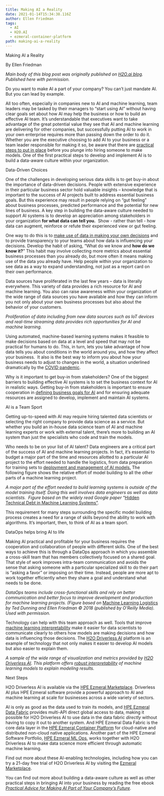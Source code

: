 ```yaml
---
title: Making AI a Reality 
date: 2021-01-14T15:34:38.116Z
author: Ellen Friedman
tags:
  - AI
  - H2O.AI
  - ezmeral-container-platform
path: making-ai-a-reality
---
```





Making AI a Reality 

By Ellen Friedman   



*Main body of this blog post was originally published on [H2O.ai blog](https://www.h2o.ai/blog/making-ai-a-reality/). Published here with permission.*



Do you want to make AI a part of your company? You can’t just mandate AI. But you can lead by example. 



All too often, especially in companies new to AI and machine learning, team leaders may be tasked by their managers to “start using AI” without having clear goals set about how AI may help the business or how to build an effective AI team. It’s understandable that executives want to take advantage of the great potential value they see that AI and machine learning are delivering for other companies, but successfully putting AI to work in your own enterprise requires more than passing down the order to do it. Whether you are the executive choosing to add AI to your business or a team leader responsible for making it so, be aware that there are [practical steps to put in place](https://www.h2o.ai/blog/in-a-world-wh) before you plunge into hiring someone to make models. One of the first practical steps to develop and implement AI is to build a data-aware culture within your organization. 

Data-Driven Choices

One of the challenges in developing serious data skills is to get buy-in about the importance of data-driven decisions. People with extensive experience in their particular business sector hold valuable insights – knowledge that is important to the success of AI projects built to address essential business goals. But this experience may result in people relying on “gut feeling” about business processes, predicted performance and the potential for new lines of business. A key step in building the data-aware culture needed to support AI systems is to develop an appreciation among stakeholders in your organization **for what data can tell you.**  Show - rather than tell - how data can augment, reinforce or refute their experienced view or gut feeling. 



One way to do this is to [make use of data in making your own decisions](https://www.h2o.ai/blog/the-benefits-of-budget-allocation-with-ai-driven-marketing-mix-models/) and to provide transparency to your teams about how data is influencing your decisions. Develop the habit of asking, “What do we know and **how do we know it?**” This habit may involve collecting more metrics about essential business processes than you already do, but more often it means making use of the data you already have. Help people within your organization to see data as a way to expand understanding, not just as a report card on their own performance. 



Data sources have proliferated in the last few years – data is literally everywhere. This variety of data provides a rich resource for AI and machine learning. You also can raise awareness within your organization of the wide range of data sources you have available and how they can inform you not only about your own business processes but also about the behavior of your customers. 







*Proliferation of data including from new data sources such as IoT devices and real-time streaming data provides rich opportunities for AI and machine learning.*



Using automated, machine-based learning systems makes it feasible to make decisions based on data at a level and speed that may not be practical for humans to do. This, in turn, lets you take advantage of how data tells you about conditions in the world around you, and how they affect your business.  It also is the best way to inform you about how your business needs to adjust to changes in the world, a situation underlined dramatically by the [COVID pandemic](https://www.h2o.ai/covid-19/). 



Why is it important to get buy-in from stakeholders? One of the biggest barriers to building effective AI systems is to set the business context for AI in realistic ways. Getting buy-in from stakeholders is important to ensure cooperation in [defining business goals for AI](https://www.h2o.ai/webinars/?commid=433866) and for ensuring adequate resources are assigned to develop, implement and maintain AI systems. 

AI is a Team Sport

Getting up-to-speed with AI may require hiring talented data scientists or selecting the right company to provide data science as a service. But whether you build an in-house data science team of AI and machine learning experts or work with external talent, there’s more to building an AI system than just the specialists who code and train the models.   



Who needs to be on your list of AI talent? Data engineers are a critical part of the success of AI and machine learning projects. In fact, it’s essential to budget a major part of the time and resources allotted to a particular AI project to the effort needed to handle the logistics, from data preparation for training sets to [deployment and management of AI models.](https://www.h2o.ai/blog/deploying-models-to-maximise-the-impact-of-machine-learning-part-1/) The following figure shows the relative effort of model building to all the other parts of a machine learning project.





*A major part of the effort needed to build learning systems is outside of the model training itself. Doing this well involves data engineers as well as data scientists.  Figure based on the widely read Google paper* “[Hidden Technical Debt in Machine Learning Systems”](https://papers.nips.cc/paper/5656-hidden-technical-debt-in-machine-learning-systems.pdf).



This requirement for many steps surrounding the specific model building process creates a need for a range of skills beyond the ability to work with algorithms. It’s important, then, to think of AI as a team sport. 



DataOps helps bring AI to life

Making AI practical and profitable for your business requires the cooperation and collaboration of people with different skills. One of the best ways to achieve this is through a DataOps approach in which you assemble a cross-skill team that has members collectively focused on a shared goal. That style of work improves intra-team communication and avoids the sense that asking someone with a particular specialized skill to do their part is “asking a favor” or imposing on their time. Instead, people are more apt to work together efficiently when they share a goal and understand what needs to be done. 





*DataOps teams include cross-functional skills and rely on better communication and better focus to improve development and production for machine learning projects. (Figure based on* [Machine Learning Logistics](https://www.oreilly.com/library/view/machine-learning-logistics/9781491997628/) *by Ted Dunning and Ellen Friedman © 2018 (published by O’Reilly Media). Used with permission.*



Technology can help with this team approach as well. Tools that improve [machine learning interpretability](https://www.h2o.ai/blog/interview-with-patrick-hall-machine-learning-h2o-ai-machine-learning-interpretability/) make it easier for data scientists to communicate clearly to others how models are making decisions and how data is influencing those decisions. The [H2O Driverless AI](https://www.hpe.com/us/en/software/marketplace/h2o.html) platform is an example of technology that not only makes it easier to develop AI models but also easier to explain them. 







*A sample of the wide range of visualization and metrics provided by [H2O Driverless AI](https://www.hpe.com/us/en/software/marketplace/h2o.html). This platform offers [robust interpretability](https://www.hpe.com/us/en/pdfViewer.html?docId=a50002328&parentPage=/us/en/products/software/marketplace/h2o&resourceTitle=Automatic+Machine+Learning+with+HPE+Ezmeral+ML+Ops+and+H2O.AI+solution+brief) of machine learning models to explain modeling results.* 

Next Steps

H2O Driverless AI is available via the [HPE Ezmeral Marketplace](https://www.hpe.com/us/en/software/marketplace/h2o.html). Driverless AI plus HPE Ezmeral software provide a powerful approach to AI and machine learning at scale for businesses across a wide variety of sectors. 



AI is only as good as the data used to train its models, and [HPE Ezmeral Data Fabric](https://www.hpe.com/us/en/software/data-fabric.html) provides multi-API direct global access to data, making it possible for H2O Driverless AI to use data in the data fabric *directly* without having to copy it out to another system. And HPE Ezmeral Data Fabric is the core data layer in the [HPE Ezmeral Container Platform](https://www.hpe.com/us/en/solutions/container-platform.html) for cloud-native and distributed non-cloud native applications. Another part of the HPE Ezmeral Software Portfolio, [HPE Ezmeral ML Ops](https://www.hpe.com/us/en/solutions/machine-learning-operations.html), works together with H2O Driverless AI to make data science more efficient through automatic machine learning.  



Find out more about these AI-enabling technologies, including how you can try a 21-day free trial of H2O Driverless AI by visiting the [Ezmeral Marketplace](https://www.hpe.com/us/en/software/marketplace/h2o).



You can find out more about building a data-aware culture as well as other practical steps in bringing AI into your business by reading the free ebook *[Practical Advice for Making AI Part of Your Company’s Future](https://www.h2o.ai/resources/ebook/practical-advice-for-making-ai-part-of-your-companys-future/).*